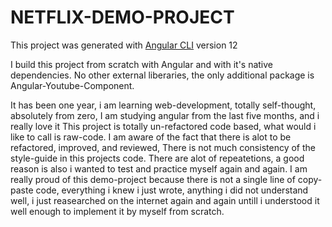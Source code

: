 # NETFLIX-DEMO-PROJECT

This project was generated with [Angular CLI](https://github.com/angular/angular-cli) version 12

I build this project from scratch with Angular and with it's native dependencies.
No other external liberaries, the only additional package is Angular-Youtube-Component.

It has been one year, i am learning web-development, totally self-thought,
absolutely from zero, I am studying angular from the last five months, and i really love it
This project is totally un-refactored code based, what would i like to call is raw-code.
I am aware of the fact that there is alot to be refactored, improved, and reviewed,
There is not much consistency of the style-guide in this projects code. There are alot of
repeatetions, a good reason is also i wanted to test and practice myself again and again.
I am really proud of this demo-project because there is not a single line of copy-paste code,
everything i knew i just wrote, anything i did not understand well, i just reasearched on the internet
again and again untill i understood it well enough to implement it by myself from scratch.
